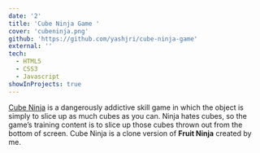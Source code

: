 ```yaml
---
date: '2'
title: 'Cube Ninja Game '
cover: 'cubeninja.png'
github: 'https://github.com/yashjri/cube-ninja-game'
external: ''
tech:
  - HTML5
  - CSS3
  - Javascript
showInProjects: true
---
```


[Cube Ninja](https://play.google.com/store/apps/details?id=com.halfbrick.fruitninjafree&gl=US) is a dangerously addictive skill game in which the object is simply to slice up as much cubes as you can. Ninja hates cubes, so the game’s training content is to slice up those cubes thrown out from the bottom of screen. Cube Ninja is a clone version of **Fruit Ninja** created by me.
